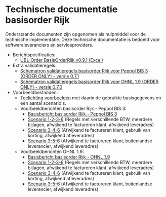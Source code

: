 # Technische documentatie basisorder Rijk

Onderstaande documenten zijn opgenomen als hulpmiddel voor de technische implementatie.  Deze technische documentatie is bedoeld voor softwareleveranciers en serviceproviders.

* Berichtspecificaties:
  * [UBL-Order BasisOrderRijk v0.9.1 (Excel)](./)
* Extra validatieregels:
  * [Schematron validatieregels basisorder Rijk voor Peppol BIS 3 (ORDER ONLY) - versie 0.7.1](./basisorder-rijk-peppol-bis-3.sch)
  * [Schematron validatieregels basisorder Rijk voor OHNL 1.9 (ORDER ONLY) - versie 0.7.0](./basisorder-rijk-ohnl-1.9.sch)
* Voorbeeldbestanden:
  * [Toelichting voorbeelden](./Voorbeeldberichten%20basisorder%20Rijk%20-%20toelichting.xml) met daarin de gebruikte basisgegevens en een aantal scenario's.
  * Voorbeeldberichten basisorder Rijk - Peppol BIS 3:
    * [Basisbericht basisorder Rijk - Peppol BIS 3](./Voorbeeldbericht%20basisorder%20Rijk%20-%20Peppol%20BIS%203%20-%20basis.xml)
    * [Scenario 1-2-3-6](./Voorbeeldbericht%20basisorder%20Rijk%20-%20Peppol%20BIS%203%20-%20scenario%201-2-3-6%20.xml) (Regels met verschillende BTW, meerdere bijlagen, afwijkend te factureren klant, afwijkend leveradres)
    * [Scenario 3-4-6](./Voorbeeldbericht%20basisorder%20Rijk%20-%20Peppol%20BIS%203%20-%20scenario%203-4-6.xml) (Afwijkend te factureren klant, gebruik van korting, afwijkend afleveradres)
    * [Scenario 3-5-6](./Voorbeeldbericht%20basisorder%20Rijk%20-%20UBL%20OHNL%20-%20scenario%203-5-6.xml) (Afwijkend te factureren klant, buitenlandse leverancier, afwijkend leveradres)
  * Voorbeeldberichten OHNL 1.9:
    * [Basisbericht basisorder Rijk - OHNL 1.9](./Voorbeeldbericht%20basisorder%20Rijk%20-%20UBL%20OHNL%20-%20basis.xml)
    * [Scenario 1-2-3-6](./Voorbeeldbericht%20basisorder%20Rijk%20-%20UBL%20OHNL%20-%20scenario%201-2-3-6.xml) (Regels met verschillende BTW, meerdere bijlagen, afwijkend te factureren klant, afwijkend leveradres)
    * [Scenario 3-4-6](./Voorbeeldbericht%20basisorder%20Rijk%20-%20UBL%20OHNL%20-%20scenario%203-4-6.xml) (Afwijkend te factureren klant, gebruik van korting, afwijkend afleveradres)
    * [Scenario 3-5-6](./Voorbeeldbericht%20basisorder%20Rijk%20-%20UBL%20OHNL%20-%20scenario%203-5-6.xml) (Afwijkend te factureren klant, buitenlandse leverancier, afwijkend leveradres)